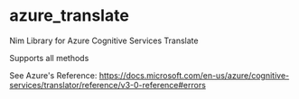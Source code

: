 # azure_translate
Nim Library for Azure Cognitive Services Translate

Supports all methods

See Azure's Reference: https://docs.microsoft.com/en-us/azure/cognitive-services/translator/reference/v3-0-reference#errors
